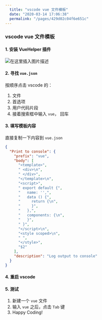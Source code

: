 ```yaml
---
  title: "vscode vue 文件模板"
  date: "2020-03-14 17:06:38"
  permalink: "/pages/429d02c04f6e651c"
---
```

### vscode vue 文件模板

#### 1. 安装 VueHelper 插件

![在这里插入图片描述](https://chatflow-files-cdn-1256085166.file.myqcloud.com/2018101121500868.png)

#### 2. 寻找 `vue.json`

按顺序点击 vscode 的：

1. 文件
2. 首选项
3. 用户代码片段
4. 接着搜索框中输入 `vue`， 回车

#### 3. 填写模板内容

直接复制一下内容到 `vue.json`

```json
{
  "Print to console": {
    "prefix": "vue",
    "body": [
      "<template>",
      " <div>\n",
      " </div>",
      "</template>\n",
      "<script>",
      " export default {",
      "   name: '',",
      "   data () {",
      "     return {\n",
      "     }",
      "   },",
      "   components: {\n",
      "   }",
      " }",
      "</script>\n",
      "<style scoped>\n",
      " ",
      "</style>",
      "$2"
    ],
    "description": "Log output to console"
  }
}
```

#### 4. 重启 vscode

#### 5. 测试

1. 新建一个 `vue` 文件
2. 输入 `vue` 之后，点击 `Tab` 键
3. Happy Coding!
